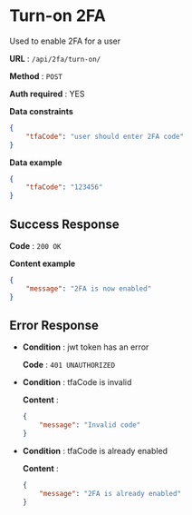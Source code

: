 # Turn-on 2FA

Used to enable 2FA for a user

**URL** : `/api/2fa/turn-on/`

**Method** : `POST`

**Auth required** : YES

**Data constraints**

```json
{
    "tfaCode": "user should enter 2FA code"
}
```

**Data example**

```json
{
    "tfaCode": "123456"
}
```

## Success Response

**Code** : `200 OK`

**Content example**

```json
{
    "message": "2FA is now enabled"
}
```

## Error Response

* **Condition** : jwt token has an error

    **Code** : `401 UNAUTHORIZED`

* **Condition** : tfaCode is invalid

    **Content** :

    ```json
    {
        "message": "Invalid code"
    }
    ```
* **Condition** : tfaCode is already enabled

    **Content** :

    ```json
    {
        "message": "2FA is already enabled"
    }
    ```